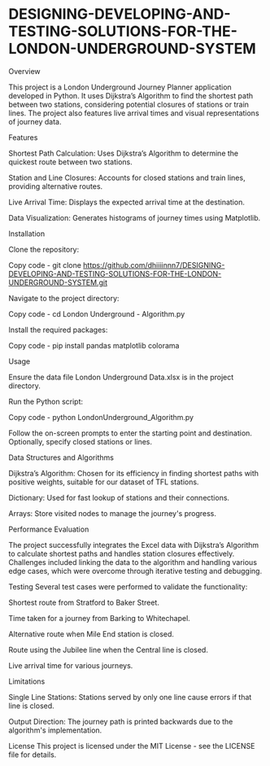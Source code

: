 # DESIGNING-DEVELOPING-AND-TESTING-SOLUTIONS-FOR-THE-LONDON-UNDERGROUND-SYSTEM

Overview

This project is a London Underground Journey Planner application developed in Python. It uses Dijkstra’s Algorithm to find the shortest path between two stations, considering potential closures of stations or train lines. The project also features live arrival times and visual representations of journey data.

Features

Shortest Path Calculation: Uses Dijkstra’s Algorithm to determine the quickest route between two stations.

Station and Line Closures: Accounts for closed stations and train lines, providing alternative routes.

Live Arrival Time: Displays the expected arrival time at the destination.

Data Visualization: Generates histograms of journey times using Matplotlib.

Installation

Clone the repository:

Copy code - git clone https://github.com/dhiiiinnn7/DESIGNING-DEVELOPING-AND-TESTING-SOLUTIONS-FOR-THE-LONDON-UNDERGROUND-SYSTEM.git

Navigate to the project directory:

Copy code - cd London Underground - Algorithm.py

Install the required packages:

Copy code - pip install pandas matplotlib colorama


Usage

Ensure the data file London Underground Data.xlsx is in the project directory.

Run the Python script:

Copy code - python LondonUnderground_Algorithm.py

Follow the on-screen prompts to enter the starting point and destination. Optionally, specify closed stations or lines.

Data Structures and Algorithms

Dijkstra’s Algorithm: Chosen for its efficiency in finding shortest paths with positive weights, suitable for our dataset of TFL stations.

Dictionary: Used for fast lookup of stations and their connections.

Arrays: Store visited nodes to manage the journey's progress.

Performance Evaluation

The project successfully integrates the Excel data with Dijkstra’s Algorithm to calculate shortest paths and handles station closures effectively. Challenges included linking the data to the algorithm and handling various edge cases, which were overcome through iterative testing and debugging.

Testing
Several test cases were performed to validate the functionality:

Shortest route from Stratford to Baker Street.

Time taken for a journey from Barking to Whitechapel.

Alternative route when Mile End station is closed.

Route using the Jubilee line when the Central line is closed.

Live arrival time for various journeys.

Limitations

Single Line Stations: Stations served by only one line cause errors if that line is closed.

Output Direction: The journey path is printed backwards due to the algorithm's implementation.

License
This project is licensed under the MIT License - see the LICENSE file for details.
